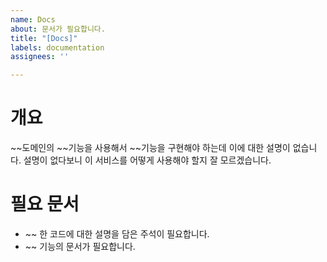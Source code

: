 ```yaml
---
name: Docs
about: 문서가 필요합니다.
title: "[Docs]"
labels: documentation
assignees: ''

---
```


# 개요

~~도메인의 ~~기능을 사용해서 ~~기능을 구현해야 하는데 이에 대한 설명이 없습니다.
설명이 없다보니 이 서비스를 어떻게 사용해야 할지 잘 모르겠습니다.

# 필요 문서

- ~~ 한 코드에 대한 설명을 담은 주석이 필요합니다.
- ~~ 기능의 문서가 필요합니다.
